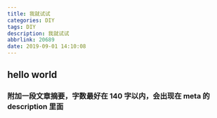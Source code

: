 ```yaml
---
title: 我就试试
categories: DIY
tags: DIY
description: 我就试试
abbrlink: 20689
date: 2019-09-01 14:10:08
---
```


## hello world

<!--more-->

### 附加一段文章摘要，字数最好在 140 字以内，会出现在 meta 的 description 里面
